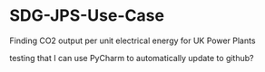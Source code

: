 # SDG-JPS-Use-Case
Finding CO2 output per unit electrical energy for UK Power Plants


testing that I can use PyCharm to automatically update to github?